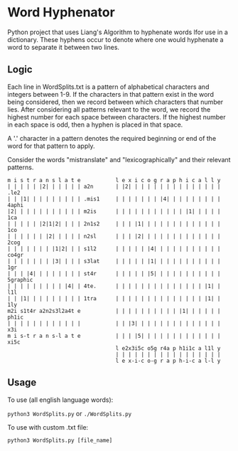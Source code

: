 # Word Hyphenator
Python project that uses Liang's Algorithm to hyphenate words lfor use in a dictionary. These hyphens occur to denote where one would hyphenate a word to separate it between two lines.

## Logic

Each line in WordSplits.txt is a pattern of alphabetical characters and integers between 1-9. If the characters in that pattern exist in the word being considered, then we record between which characters that number lies. After considering all patterns relevant to the word, we record the highest number for each space between characters. If the highest number in each space is odd, then a hyphen is placed in that space.

A '.' character in a pattern denotes the required beginning or end of the word for that pattern to apply.

Consider the words "mistranslate" and "lexicographically" and their relevant patterns.

```
m i s t r a n s l a t e           l e x i c o g r a p h i c a l l y
| | | | | |2| | | | | | a2n       | |2| | | | | | | | | | | | | | | .le2
| | |1| | | | | | | | | .mis1     | | | | | | | |4| | | | | | | | | 4aphi
|2| | | | | | | | | | | m2is      | | | | | | | | | | | |1| | | | | 1ca
| | | | | |2|1|2| | | | 2n1s2     | | | |1| | | | | | | | | | | | | 1co
| | | | | | |2| | | | | n2sl      | | | |2| | | | | | | | | | | | | 2cog
| | | | | | | |1|2| | | s1l2      | | | | | |4| | | | | | | | | | | co4gr
| | | | | | | |3| | | | s3lat     | | | | | |1| | | | | | | | | | | 1gr
| | | |4| | | | | | | | st4r      | | | | | |5| | | | | | | | | | | 5graphic
| | | | | | | | | |4| | 4te.      | | | | | | | | | | | | | | |1| | l1l
| | |1| | | | | | | | | 1tra      | | | | | | | | | | | | | | |1| | 1ly
m2i s1t4r a2n2s3l2a4t e           | | | | | | | | | | |1| | | | | | ph1ic
| | | | | | | | | | | |           | | |3| | | | | | | | | | | | | | x3i
m i s-t r a n s-l a t e           | | | |5| | | | | | | | | | | | | xi5c
                                  l e2x3i5c o5g r4a p h1i1c a l1l y
                                  | | | | | | | | | | | | | | | | |
                                  l e x-i-c o-g r a p h-i-c a l-l y
```
## Usage

To use (all english language words):

```python3 WordSplits.py``` or ```./WordSplits.py```

To use with custom .txt file:

```python3 WordSplits.py [file_name]```
